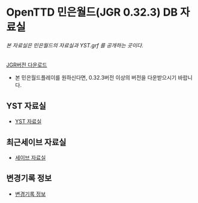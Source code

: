 # OpenTTD 민은월드(JGR 0.32.3) DB 자료실
###### 본 자료실은 민은월드의 자료실과 YST.grf 를 공개하는 곳이다.
[JGR버전 다운로드](https://github.com/JGRennison/OpenTTD-patches/releases)
- 본 민은월드플레이를 원하신다면, 0.32.3버전 이상의 버전을 다운받으시기 바랍니다.

## YST 자료실
- [YST 자료실](https://github.com/evepoi/minenworld/tree/master/YST)

## 최근세이브 자료실
- [세이브 자료실](https://github.com/evepoi/minenworld/tree/master/save)

## 변경기록 정보
- [변경기록 정보](https://github.com/evepoi/minenworld/blob/master/%EB%B3%80%EA%B2%BD%EA%B8%B0%EB%A1%9D.md)